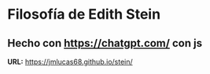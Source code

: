 # Filosofía de Edith Stein

## Hecho con https://chatgpt.com/ con js

**URL:** https://jmlucas68.github.io/stein/